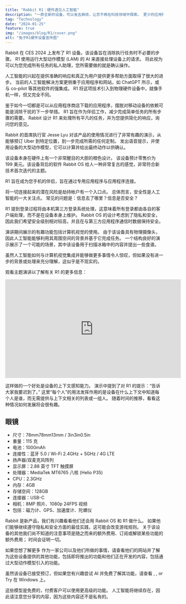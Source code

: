 ```yaml
---
title: "Rabbit R1：硬件遇见人工智能"
description: "一款全新的设备，可以省去麻烦，让您不再在科技领域中探索。 更少的应用程序，更多的操作。"
tag: "Technology"
date: "2024-01-25"
feature: true
img: "/images/blog/R1/cover.png"
alt: "兔子R1硬件设备宣传图"
---
```


Rabbit 在 CES 2024 上发布了 R1 设备。该设备旨在消除执行任务时不必要的步骤。 R1 使用运行大型动作模型 (LAM) 的 AI 来直接处理设备上的请求。 将此视为可以为您完成所有任务的私人助理，您所需要做的就是确认操作。

人工智能的兴起在提供准确的响应和真正为用户提供更多帮助方面取得了很大的进步。 当前的人工智能解决方案更侧重于应用程序和网站，如 ChatGPT 所示，或与 co-pilot 等其他软件的强集成。 R1 将这项技术引入到物理硬件设备中，就像手机一样，但又完全不同。

鉴于如今一切都是可以从应用程序商店下载的应用程序，摆脱对移动设备的依赖可能是消除干扰的下一步举措。 R1 旨在作为伴侣工作，减少完成简单任务的所有步骤的需要。 Rabbit 设计 R1 来处理所有平凡的任务，并为您提供简化的响应，询问您的意见。

<Vid source="https://assets.lotofcarrots.com/media/home/section/desktop/4.mp4" credit="Rabbit" thumbnail="https://assets.lotofcarrots.com/media/home/section/desktop/4.webp"></Vid>

Rabbit 的首席执行官 Jesse Lyu 对该产品的使用情况进行了非常有趣的演示，从能够预订 Uber 到特定位置，到一步完成所需的任何定制。 发出语音提示，并使用设备的大型动作模型，它可以计算并给出最终动作以供确认。

该设备本身在硬件上有一个非常醒目的大胆的橙色设计。 该设备预计零售价为 199 美元。该设备背后的软件 Rabbit OS 给人一种非常复古的感觉，非常符合新技术首次迭代的主题。

R1 旨在成为您手机的伴侣，旨在通过专用应用程序与应用程序连接。

<Vid source="https://storage.quantum-engine.ai/Rabbits_Factory_4K_h264.mp4" credit="Rabbit" thumbnail="https://assets.lotofcarrots.com/media/home/section/desktop/4.webp"></Vid>

将一切连接起来的潜在风险是劫持帐户有一个入口点。 总体而言，安全性是人工智能的一大关注点。 常见的问题是：信息去了哪里？信息是否安全？

R1 提到登录过程将由本机第三方登录系统处理，这意味着所有登录都由各自的客户端处理，而不是在设备本身上维护。 Rabbit OS 的设计考虑到了隐私和安全，因此我们希望安全级别相对较高，并且在与第三方应用程序通信时数据保持安全。

演讲期间展示的有趣功能包括计算机视觉的使用。 由于该设备具有物理摄像头，因此人工智能能够利用其周围空间的背景并基于它完成任务。 一个结构良好的演示展示了一个可能的场景，其中该设备用于扫描冰箱中的内容并提出一些食谱。

虽然人工智能如何与计算机视觉集成并能够做更多事情令人惊叹，但如果没有进一步的背景或处理来充分理解，这似乎是不现实的。

观看主题演讲以了解有关 R1 的更多信息：

<div class="ifr">
<iframe credentialless width="560" height="315" src="https://www.youtube.com/embed/22wlLy7hKP4?si=a16Fb1UEFLTRE1Aq" title="YouTube video player" frameborder="0" allow="accelerometer; autoplay; clipboard-write; encrypted-media; gyroscope; picture-in-picture; web-share" referrerpolicy="strict-origin-when-cross-origin" allowfullscreen></iframe>
</div>

这样做的一个好处是设备的上下文感知能力。 演示中提到了对 R1 的提示：“告诉大家我要迟到了。” 这里“每个人”的用法发挥作用的是设备在什么上下文中知道每个人是谁，而无需提供与上下文相关的列表或一组人。 随着时间的推移，看看这种情况如何发展将会很有趣。

## 眼镜

- 尺寸：78mm78mm13mm / 3in3in0.5in
- 重量：115 克
- 电池：1000mAh
- 连接性：蓝牙 5.0 / Wi-Fi 2.4GHz + 5GHz / 4G LTE
- 扬声器/双麦克风阵列
- 显示屏：2.88 英寸 TFT 触摸屏
- 处理器：MediaTek MT6765 八核 (Helio P35)
- CPU：2.3GHz
- 内存：4GB
- 存储空间：128GB
- 连接器：USB-C
- 相机：8MP 照片、1080p 24FPS 视频
- 包括：磁力计、GPS、加速度计、陀螺仪

Rabbit 是新产品，我们有兴趣看看他们还会用 Rabbit OS 和 R1 做什么。 如果他们能够继续遵守隐私和安全方面的最佳实践，这可能会改变游戏规则。 关于该设备的其他我们尚不知道的注意事项是随之而来的额外费用、订阅或解锁某些功能的额外费用； 时间会证明一切。

如果您想了解更多 <PageLink title="Rabbit" url="https://www.rabbit.tech/"></PageLink> 作为一家公司以及他们所做的事情，请查看他们的网站并了解为这些设备提供的其他功能，包括即将推出的功能和他们正在开发的内容，包括通过大型动作模型引入的功能。

<Media source="/images/blog/R1/inline-1.png" alt="Rabbit 的 R1 硬件设备采用醒目的橙色设计，配有屏幕和触觉按钮"></Media>

虽然该设备已接受预订，但如果您有兴趣尝试 AI 并免费了解其功能，请查看 <PageLink title="ChatGPT" url="https://chat.openai.com/"></PageLink>, <PageLink title="Bard" url="https://bard.google.com/chat"></PageLink>, or Try <PageLink title="CoPilot" url="https://www.microsoft.com/en-us/windows/copilot-ai-features"></PageLink> 在 Windows 上。

这些模型是免费的，付费客户可以使用更高级的功能。 人工智能将继续存在，因此请注意您分享的内容，因为这些内容还不是私有的。
